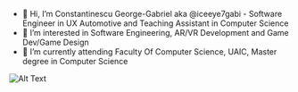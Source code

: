 - 👋 Hi, I’m Constantinescu George-Gabriel aka @iceeye7gabi - Software Engineer in UX Automotive and Teaching Assistant in Computer Science
- 👀 I’m interested in Software Engineering, AR/VR Development and Game Dev/Game Design
- 🌱 I’m currently attending Faculty Of Computer Science, UAIC, Master degree in Computer Science

![Alt Text](https://tenor.com/view/anime-dance-funny-happy-girl-gif-18217344)
<!---
iceeye7gabi/iceeye7gabi is a ✨ special ✨ repository because its `README.md` (this file) appears on your GitHub profile.
You can click the Preview link to take a look at your changes.
--->
